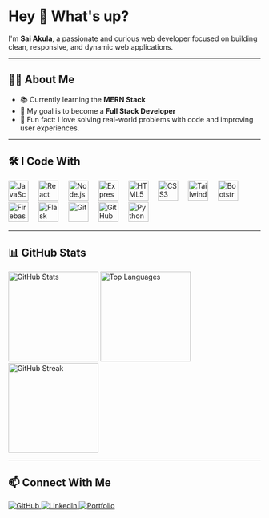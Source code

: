<h1 align="left">Hey 👋 What's up?</h1>

<p align="left">I'm <strong>Sai Akula</strong>, a passionate and curious web developer focused on building clean, responsive, and dynamic web applications.</p>

---

<h2 align="left">👨‍💻 About Me</h2>

- 📚 Currently learning the **MERN Stack**
- 🎯 My goal is to become a **Full Stack Developer**
- 🎲 Fun fact: I love solving real-world problems with code and improving user experiences.

---

<h2 align="left">🛠️ I Code With</h2>

<div align="left">
  <img src="https://cdn.jsdelivr.net/gh/devicons/devicon/icons/javascript/javascript-original.svg" height="40" alt="JavaScript" />
  <img width="12" />
  <img src="https://cdn.jsdelivr.net/gh/devicons/devicon/icons/react/react-original.svg" height="40" alt="React" />
  <img width="12" />
  <img src="https://cdn.jsdelivr.net/gh/devicons/devicon/icons/nodejs/nodejs-original.svg" height="40" alt="Node.js" />
  <img width="12" />
  <img src="https://cdn.jsdelivr.net/gh/devicons/devicon/icons/express/express-original.svg" height="40" alt="Express.js" />
  <img width="12" />
  <img src="https://cdn.jsdelivr.net/gh/devicons/devicon/icons/html5/html5-original.svg" height="40" alt="HTML5" />
  <img width="12" />
  <img src="https://cdn.jsdelivr.net/gh/devicons/devicon/icons/css3/css3-original.svg" height="40" alt="CSS3" />
  <img width="12" />
  <img src="https://cdn.jsdelivr.net/gh/devicons/devicon/icons/tailwindcss/tailwindcss-original-wordmark.svg" height="40" alt="Tailwind CSS" />
  <img width="12" />
  <img src="https://cdn.jsdelivr.net/gh/devicons/devicon/icons/bootstrap/bootstrap-original.svg" height="40" alt="Bootstrap" />
  <img width="12" />
  <img src="https://cdn.jsdelivr.net/gh/devicons/devicon/icons/firebase/firebase-plain.svg" height="40" alt="Firebase" />
  <img width="12" />
  <img src="https://cdn.jsdelivr.net/gh/devicons/devicon/icons/flask/flask-original.svg" height="40" alt="Flask" />
  <img width="12" />
  <img src="https://cdn.jsdelivr.net/gh/devicons/devicon/icons/git/git-original.svg" height="40" alt="Git" />
  <img width="12" />
  <img src="https://cdn.jsdelivr.net/gh/devicons/devicon/icons/github/github-original.svg" height="40" alt="GitHub" />
  <img width="12" />
  <img src="https://cdn.jsdelivr.net/gh/devicons/devicon/icons/python/python-original.svg" height="40" alt="Python" />
</div>

---

<h2 align="left">📊 GitHub Stats</h2>

<div align="left">
  <img src="https://github-readme-stats.vercel.app/api?username=saiakulas&show_icons=true&theme=radical" height="180" alt="GitHub Stats" />
  <img src="https://github-readme-stats.vercel.app/api/top-langs/?username=saiakulas&layout=compact&theme=radical" height="180" alt="Top Languages" />
</div>

<div align="left">
  <img src="https://github-readme-streak-stats.herokuapp.com/?user=saiakulas&theme=radical" height="180" alt="GitHub Streak" />
</div>

---

<h2 align="left">📫 Connect With Me</h2>

<p align="left">
  <a href="https://github.com/saiakulas" target="_blank">
    <img src="https://img.shields.io/badge/GitHub-100000?style=for-the-badge&logo=github&logoColor=white" alt="GitHub" />
  </a>
  <a href="https://www.linkedin.com/in/akula-sai-2843b8280/" target="_blank">
    <img src="https://img.shields.io/badge/LinkedIn-0077B5?style=for-the-badge&logo=linkedin&logoColor=white" alt="LinkedIn" />
  </a>
  <a href="https://virid.vercel.app/" target="_blank">
    <img src="https://img.shields.io/badge/Portfolio-12100E?style=for-the-badge&logo=vercel&logoColor=white" alt="Portfolio" />
  </a>
</p>


